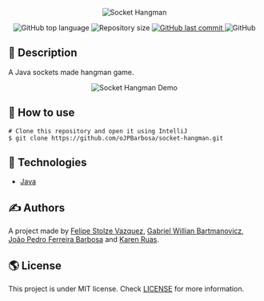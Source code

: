 <p align="center">
  <img alt="Socket Hangman" src="https://user-images.githubusercontent.com/79005271/145720802-8d1892cb-0176-4114-a9ff-9eb892bae281.gif" />
</p>

<p align="center">
  <img alt="GitHub top language" src="https://img.shields.io/github/languages/top/oJPBarbosa/socket-hangman.svg">

  <img alt="Repository size" src="https://img.shields.io/github/repo-size/oJPBarbosa/socket-hangman.svg">
  <a href="https://github.com/oJPBarbosa/socket-hangman/commits">
    <img alt="GitHub last commit" src="https://img.shields.io/github/last-commit/oJPBarbosa/socket-hangman.svg">
  </a>
  <img alt="GitHub" src="https://img.shields.io/github/license/oJPBarbosa/socket-hangman.svg">
</p>

## 🎯 Description

A Java sockets made hangman game.

<p align="center">
    <img alt="Socket Hangman Demo" src="https://user-images.githubusercontent.com/79005271/145721660-fd768fc8-2a1a-4ecf-bc89-96f7a7cc2997.png">
</p>

## 🙋 How to use

```
# Clone this repository and open it using IntelliJ
$ git clone https://github.com/oJPBarbosa/socket-hangman.git
```

## :rocket: Technologies

- [Java](https://www.java.com/)

## ✍️ Authors

A project made by [Felipe Stolze Vazquez](https://github.com/Vazqual), [Gabriel Willian Bartmanovicz](https://github.com/obielwb), [João Pedro Ferreira Barbosa](https://github.com/oJPBarbosa) and [Karen Ruas](https://github.com/annRuas).

## 🌎 License

This project is under MIT license. Check [LICENSE](https://github.com/oJPBarbosa/socket-hangman/blob/main/LICENSE) for more information.
